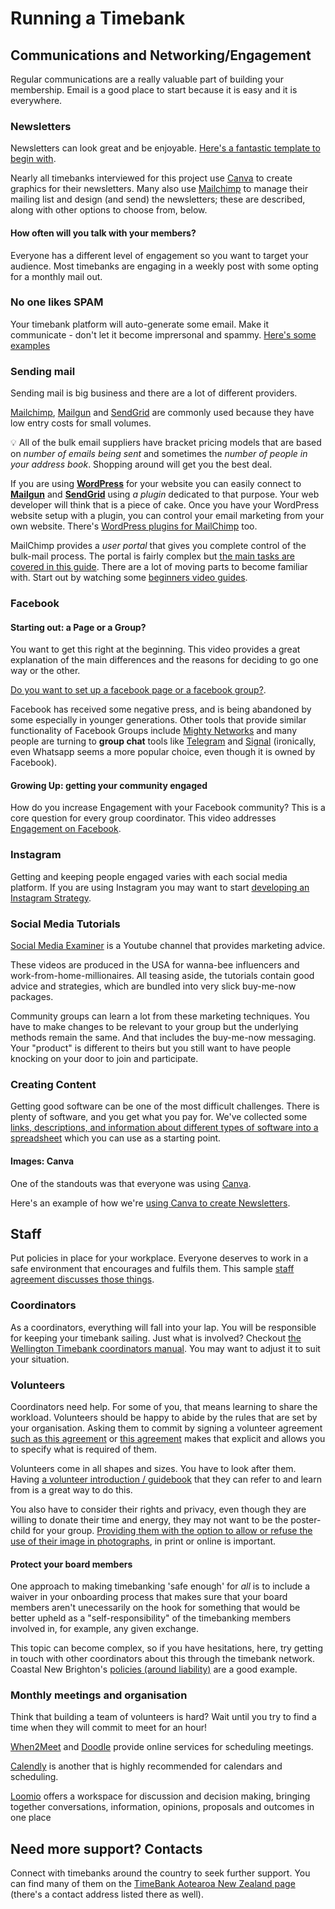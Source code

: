 # Running a Timebank 

## Communications and Networking/Engagement 

Regular communications are a really valuable part of building your membership. Email is a good place to start because it is easy and it is everywhere. 

### Newsletters 

Newsletters can look great and be enjoyable. [Here's a fantastic template to begin with](https://drive.google.com/file/d/1P6xInjPmHggj7FsJ4jjXS61NTcTfS2Am/view?usp=sharing).

Nearly all timebanks interviewed for this project use [Canva](https://canva.com) to create graphics for their newsletters. Many also use [Mailchimp](https://mailchimp.com) to manage their mailing list and design (and send) the newsletters; these are described, along with other options to choose from, below.

#### How often will you talk with your members?

Everyone has a different level of engagement so you want to target your audience. Most timebanks are engaging in a weekly post with some opting for a monthly mail out. 

### No one likes SPAM

Your timebank platform will auto-generate some email. Make it communicate - don't let it become imprersonal and spammy.  [Here's some examples](https://docs.google.com/document/d/1q1QbZX53q4rygu3c_iIsbTDhAoqq25Eisecd4m2jy9g/edit) 

### Sending mail

Sending mail is big business and there are a lot of different providers. 

[Mailchimp](https://mailchimp.com), [Mailgun](https://www.mailgun.com/pricing/) and [SendGrid](https://sendgrid.com) are commonly used because they have low entry costs for small volumes. 

💡  All of the bulk email suppliers have bracket pricing models that are based on *number of emails being sent* and sometimes the *number of people in your address book*. Shopping around will get you the best deal.

If you are using **[WordPress](https://wordpress.com)** for your website you can easily connect to [**Mailgun**](https://www.mailgun.com/pricing/) and [**SendGrid**](https://sendgrid.com) using *a plugin* dedicated to that purpose. Your web developer will think that is a piece of cake. Once you have your WordPress website setup with a plugin, you can control your email marketing from your own website. There's [WordPress plugins for MailChimp](https://wordpress.org/plugins/tags/mailchimp/) too. 

MailChimp provides a *user portal* that gives you complete control of the bulk-mail process. The portal is fairly complex but [the main tasks are covered in this guide](https://docs.google.com/document/d/1qqijThiNmymbRXec053YYK8pb1vESQnD39JjkXrVO4s/edit?usp=sharing). There are a lot of moving parts to become familiar with. Start out by watching some [beginners video guides](https://youtu.be/ppQ8w90OpV4). 

### Facebook

#### Starting out: a Page or a Group?
You want to get this right at the beginning. This video provides a great explanation of the main differences and the reasons for deciding to go one way or the other.

[Do you want to set up a facebook page or a facebook group?](https://youtu.be/GJcHKOTHjIg).

Facebook has received some negative press, and is being abandoned by some especially in younger generations. Other tools that provide similar functionality of Facebook Groups include [Mighty Networks](https://mn.co) and many people are turning to **group chat** tools like [Telegram](https://telegram.org) and [Signal](https://signal.org) (ironically, even Whatsapp seems a more popular choice, even though it is owned by Facebook).

#### Growing Up: getting your community engaged
How do you increase Engagement with your Facebook community? This is a core question for every group coordinator. This video addresses [Engagement on Facebook](https://youtu.be/Bam_rXmoOs4). 

### Instagram
Getting and keeping people engaged varies with each social media platform. If you are using Instagram you may want to start [developing an Instagram Strategy](https://youtu.be/PKUn7wU5sIc).

### Social Media Tutorials

[Social Media Examiner](https://www.youtube.com/channel/UCS3lFRhXKfCZ8FvRqPjy9NA) is a Youtube channel that provides marketing advice. 

These videos are produced in the USA for wanna-bee influencers and work-from-home-millionaires. All teasing aside, the tutorials contain good advice and strategies, which are bundled into very slick buy-me-now packages. 

Community groups can learn a lot from these marketing techniques. You have to make changes to be relevant to your group but the underlying methods remain the same. And that includes the buy-me-now messaging. Your "product" is different to theirs but you still want to have people knocking on your door to join and participate. 

### Creating Content

Getting good software can be one of the most difficult challenges. There is plenty of software, and you get what you pay for. We've collected some [links, descriptions, and information about different types of software into a spreadsheet](https://docs.google.com/spreadsheets/d/1fXHUGRq2porgzNEuqoUS8D0HdChdiEA4VbYsflfdZLM/edit?usp=sharing) which you can use as a starting point. 

#### Images: Canva

One of the standouts was that everyone was using [Canva](https://www.canva.com). 

Here's an example of how we're [using Canva to create Newsletters](https://docs.google.com/document/d/1qqijThiNmymbRXec053YYK8pb1vESQnD39JjkXrVO4s/edit?usp=sharing). 

## Staff

Put policies in place for your workplace. Everyone deserves to work in a safe environment that encourages and fulfils them. This sample [staff agreement discusses those things](https://docs.google.com/document/d/1tVQCwyZby9VwJPAH4GOJOWu3cqPyzjo1/edit?usp=sharing&ouid=107264652407614741759&rtpof=true&sd=true). 

### Coordinators

As a coordinators, everything will fall into your lap. You will be responsible for keeping your timebank sailing. Just what is involved? Checkout [the Wellington Timebank coordinators manual](https://docs.google.com/document/d/1r0X2qynn9TOagBGdiyLZ_gh7V719zf5N/edit?usp=sharing&ouid=107264652407614741759&rtpof=true&sd=true). You may want to adjust it to suit your situation. 

### Volunteers

Coordinators need help. For some of you, that means learning to share the workload. Volunteers should be happy to abide by the rules that are set by your organisation. Asking them to commit by signing a volunteer agreement [such as this agreement](https://docs.google.com/document/d/14dCSA97gNIM5SdP4hNafWG6rqoSaPFni/edit?usp=sharing&ouid=107264652407614741759&rtpof=true&sd=true) or [this agreement](https://docs.google.com/document/d/1IsmAlI-P4UDASZxVktacwMrLpmXKBvsT/edit?usp=sharing&ouid=107264652407614741759&rtpof=true&sd=true) makes that explicit and allows you to specify what is required of them. 

Volunteers come in all shapes and sizes. You have to look after them. Having [a volunteer introduction / guidebook](https://drive.google.com/file/d/14YmqUD1mnOcBjsM_rhH3Bgpm40ED4Y7T/view) that they can refer to and learn from is a great way to do this. 

You also have to consider their rights and privacy, even though they are willing to donate their time and energy, they may not want to be the poster-child for your group. [Providing them with the option to allow or refuse the use of their image in photographs](https://docs.google.com/document/d/1_oe26CXzakTTGB-KpkRqdY1Rl6ncuz8y/edit?usp=sharing&ouid=107264652407614741759&rtpof=true&sd=true), in print or online is important.

#### Protect your board members

One approach to making timebanking 'safe enough' for _all_ is to include a waiver in your onboarding process that makes sure that your board members aren't unecessarily on the hook for something that would be better upheld as a "self-responsibility" of the timebanking members involved in, for example, any given exchange.

This topic can become complex, so if you have hesitations, here, try getting in touch with other coordinators about this through the timebank network. Coastal New Brighton's [policies (around liability)](https://docs.google.com/document/d/1Sc2dVGYY9s7P1ezJOY_O0OaS1c5ADKl_/edit?usp=sharing&ouid=108339832239132249427&rtpof=true&sd=true) are a good example.

### Monthly meetings and organisation

Think that building a team of volunteers is hard? Wait until you try to find a time when they will commit to meet for an hour! 

[When2Meet](https://when2meet.com) and [Doodle](https://doodle.com/en/) provide online services for scheduling meetings. 

[Calendly](https://calendly.com) is another that is highly recommended for calendars and scheduling.

[Loomio](https://www.loomio.com/product) offers a workspace for discussion and decision making, bringing together conversations, information, opinions, proposals and outcomes in one place

## Need more support? Contacts

Connect with timebanks around the country to seek further support. You can find many of them on the [TimeBank Aotearoa New Zealand page](https://timeexchange.co.nz/timebanks/) (there's a contact address listed there as well).
